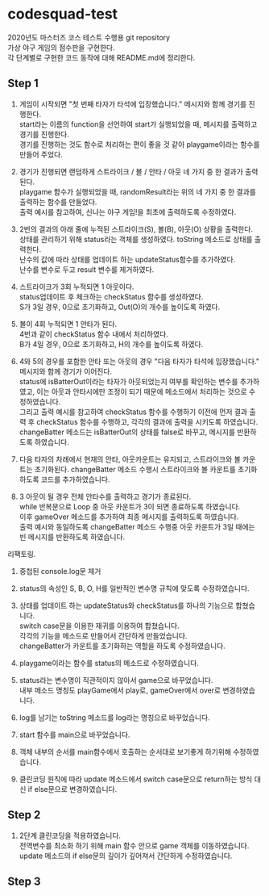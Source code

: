# codesquad-test

2020년도 마스터즈 코스 테스트 수행용 git repository<br>
가상 야구 게임의 점수판을 구현한다.<br>
각 단계별로 구현한 코드 동작에 대해 README.md에 정리한다.

## Step 1

1. 게임이 시작되면 "첫 번째 타자가 타석에 입장했습니다." 메시지와 함께 경기를 진행한다.<br>
   start라는 이름의 function을 선언하여 start가 실행되었을 때, 메시지를 출력하고 경기를 진행한다.<br>
   경기를 진행하는 것도 함수로 처리하는 편이 좋을 것 같아 playgame이라는 함수를 만들어 주었다.

2. 경기가 진행되면 랜덤하게 스트라이크 / 볼 / 안타 / 아웃 네 가지 중 한 결과가 출력된다.<br>
   playgame 함수가 실행되었을 때, randomResult라는 위의 네 가지 중 한 결과를 출력하는 함수를 만들었다.<br>
   출력 예시를 참고하여, 신나는 야구 게임!을 최초에 출력하도록 수정하였다.

3. 2번의 결과의 아래 줄에 누적된 스트라이크(S), 볼(B), 아웃(O) 상황을 출력한다.<br>
   상태를 관리하기 위해 status라는 객체를 생성하였다. toString 메소드로 상태를 출력한다.<br>
   난수의 값에 따라 상태를 업데이트 하는 updateStatus함수를 추가하였다.<br>
   난수를 변수로 두고 result 변수를 제거하였다.<br>

4. 스트라이크가 3회 누적되면 1 아웃이다.<br>
   status업데이트 후 체크하는 checkStatus 함수를 생성하였다.<br>
   S가 3일 경우, 0으로 초기화하고, Out(O)의 개수를 높이도록 하였다.<br>

5. 볼이 4회 누적되면 1 안타가 된다.<br>
   4번과 같이 checkStatus 함수 내에서 처리하였다.<br>
   B가 4일 경우, 0으로 초기화하고, H의 개수를 높이도록 하였다.<br>

6. 4와 5의 경우를 포함한 안타 또는 아웃의 경우 "다음 타자가 타석에 입장했습니다." 메시지와 함께 경기가 이어진다.<br>
   status에 isBatterOut이라는 타자가 아웃되었는지 여부를 확인하는 변수를 추가하였고, 이는 아웃과 안타시에만 조정이 되기 때문에 메소드에서 처리하는 것으로 수정하였습니다.<br>
   그리고 출력 예시를 참고하여 checkStatus 함수를 수행하기 이전에 먼저 결과 출력 후 checkStatus 함수를 수행하고, 각각의 결과에 출력을 시키도록 하였습니다.<br>
   changeBatter 메소드는 isBatterOut의 상태를 false로 바꾸고, 메시지를 반환하도록 하였습니다.<br>

7. 다음 타자의 차례에서 현재의 안타, 아웃카운트는 유지되고, 스트라이크와 볼 카운트는 초기화된다.
   changeBatter 메소드 수행시 스트라이크와 볼 카운트를 초기화하도록 코드를 추가하였습니다.<br>

8. 3 아웃이 될 경우 전체 안타수를 출력하고 경기가 종료된다.<br>
   while 반복문으로 Loop 중 아웃 카운트가 3이 되면 종료하도록 하였습니다.<br>
   이후 gameOver 메소드를 추가하여 최종 메시지를 출력하도록 하였습니다.<br>
   출력 예시와 동일하도록 changeBatter 메소드 수행중 아웃 카운트가 3일 때에는 빈 메시지를 반환하도록 하였습니다.<br>

리팩토링.

1. 중첩된 console.log문 제거

2. status의 속성인 S, B, O, H를 일반적인 변수명 규칙에 맞도록 수정하였습니다.

3. 상태를 업데이트 하는 updateStatus와 checkStatus를 하나의 기능으로 합쳤습니다.<br>
   switch case문을 이용한 재귀를 이용하여 합쳤습니다.<br>
   각각의 기능을 메소드로 만들어서 간단하게 만들었습니다.<br>
   changeBatter가 카운트를 초기화하는 역할을 하도록 수정하였습니다.<br>

4. playgame이라는 함수를 status의 메소드로 수정하였습니다.

5. status라는 변수명이 직관적이지 않아서 game으로 바꾸었습니다.<br>
   내부 메소드 명칭도 playGame에서 play로, gameOver에서 over로 변경하였습니다.

6. log를 남기는 toString 메소드를 log라는 명칭으로 바꾸었습니다.

7. start 함수를 main으로 바꾸었습니다.

8. 객체 내부의 순서를 main함수에서 호출하는 순서대로 보기좋게 하기위해 수정하였습니다.

9. 클린코딩 원칙에 따라 update 메소드에서 switch case문으로 return하는 방식 대신 if else문으로 변경하였습니다.

## Step 2

1. 2단계 클린코딩을 적용하였습니다.<br>
   전역변수를 최소화 하기 위해 main 함수 안으로 game 객체를 이동하였습니다.<br>
   update 메소드의 if else문의 깊이가 깊어져서 간단하게 수정하였습니다.

## Step 3
